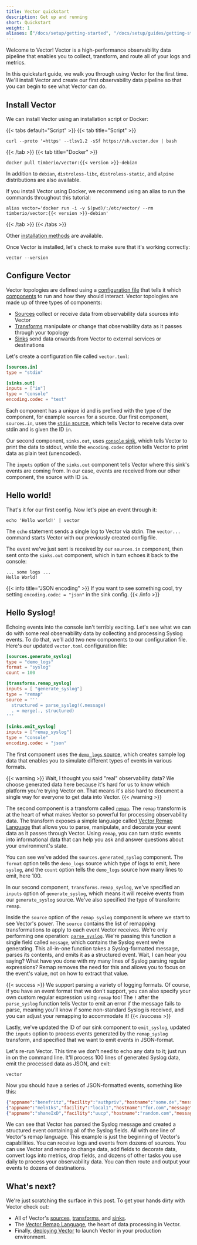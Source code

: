 ```yaml
---
title: Vector quickstart
description: Get up and running
short: Quickstart
weight: 1
aliases: ["/docs/setup/getting-started", "/docs/setup/guides/getting-started"]
---
```


Welcome to Vector! Vector is a high-performance observability data pipeline that enables you to collect, transform, and route all of your logs and metrics.

In this quickstart guide, we walk you through using Vector for the first time. We'll install Vector and create our first observability data pipeline so that you can begin to see what Vector can do.

## Install Vector

We can install Vector using an installation script or Docker:

{{< tabs default="Script" >}}
{{< tab title="Script" >}}

```shell
curl --proto '=https' --tlsv1.2 -sSf https://sh.vector.dev | bash
```

{{< /tab >}}
{{< tab title="Docker" >}}

```shell
docker pull timberio/vector:{{< version >}}-debian
```

In addition to `debian`, `distroless-libc`, `distroless-static`, and `alpine` distributions are also available.

If you install Vector using Docker, we recommend using an alias to run the commands throughout this tutorial:

```shell
alias vector='docker run -i -v $(pwd)/:/etc/vector/ --rm timberio/vector:{{< version >}}-debian'
```

{{< /tab >}}
{{< /tabs >}}

Other [installation methods][install] are available.

Once Vector is installed, let's check to make sure that it's working correctly:

```shell
vector --version
```

## Configure Vector

Vector topologies are defined using a [configuration file][config] that tells it which [components] to run and how they should interact. Vector topologies are made up of three types of components:

* [Sources] collect or receive data from observability data sources into Vector
* [Transforms] manipulate or change that observability data as it passes through your topology
* [Sinks] send data onwards from Vector to external services or destinations

Let's create a configuration file called `vector.toml`:

```toml filename="vector.toml"
[sources.in]
type = "stdin"

[sinks.out]
inputs = ["in"]
type = "console"
encoding.codec = "text"
```

Each component has a unique id and is prefixed with the type of the component, for example `sources` for a source. Our first component, `sources.in`, uses the [`stdin` source][stdin], which tells Vector to receive data over stdin and is given the ID `in`.

Our second component, `sinks.out`, uses [`console` sink][console], which tells Vector to print the data to stdout, while the `encoding.codec` option tells Vector to print data as plain text (unencoded).

The `inputs` option of the `sinks.out` component tells Vector where this sink's events are coming from. In our case, events are received from our other component, the source with ID `in`.

## Hello world!

That's it for our first config. Now let's pipe an event through it:

```shell
echo 'Hello world!' | vector
```

The `echo` statement sends a single log to Vector via stdin. The `vector...` command starts Vector with our previously created config file.

The event we've just sent is received by our `sources.in` component, then sent onto the `sinks.out` component, which in turn echoes it back to the console:

```shell
... some logs ...
Hello World!
```

{{< info title="JSON encoding" >}}
If you want to see something cool, try setting `encoding.codec = "json"` in the sink config.
{{< /info >}}

## Hello Syslog!

Echoing events into the console isn't terribly exciting. Let's see what we can do with some real observability data by collecting and processing Syslog events. To do that, we'll add two new components to our configuration file. Here's our updated `vector.toml` configuration file:

```toml filename="vector.toml"
[sources.generate_syslog]
type = "demo_logs"
format = "syslog"
count = 100

[transforms.remap_syslog]
inputs = [ "generate_syslog"]
type = "remap"
source = '''
  structured = parse_syslog!(.message)
  . = merge(., structured)
'''

[sinks.emit_syslog]
inputs = ["remap_syslog"]
type = "console"
encoding.codec = "json"
```

The first component uses the [`demo_logs` source][demo_logs], which creates sample log data that enables you to simulate different types of events in various formats.

{{< warning >}}
Wait, I thought you said "real" observability data? We choose generated data here because it's hard for us to know which platform you're trying Vector on. That means it's also hard to document a single way for everyone to get data into Vector.
{{< /warning >}}

The second component is a transform called [`remap`][remap]. The `remap` transform is at the heart of what makes Vector so powerful for processing observability data. The transform exposes a simple language called [Vector Remap Language][vrl] that allows you to parse, manipulate, and decorate your event data as it passes through Vector. Using `remap`, you can turn static events into informational
data that can help you ask and answer questions about your environment's state.

You can see we've added the `sources.generated_syslog` component. The `format` option tells the `demo_logs` source which type of logs to emit, here `syslog`, and the `count` option tells the `demo_logs` source how many lines to emit, here 100.

In our second component, `transforms.remap_syslog`, we've specified an `inputs` option of `generate_syslog`, which means it will receive events from our `generate_syslog` source. We've also specified the type of transform: `remap`.

Inside the `source` option of the `remap_syslog` component is where we start to see Vector's power. The `source` contains the list of remapping transformations to apply to each event Vector receives. We're only performing one operation: [`parse_syslog`][parse_syslog]. We're passing this function a single field called `message`, which contains the Syslog event we're generating. This all-in-one function takes a Syslog-formatted message, parses its contents, and emits it as a structured event. Wait, I can hear you saying? What have you done with my many lines of Syslog parsing regular expressions? Remap removes the need for this and allows you to focus on the event's value, not on how to extract that value.

{{< success >}}
We support parsing a variety of logging formats. Of course, if you have an event format that we don't support, you can also specify your own custom regular expression using `remap` too! The `!` after the `parse_syslog` function tells Vector to emit an error if the message fails to parse, meaning you'll know if some non-standard Syslog is received, and you can adjust your remapping to accommodate it!
{{< /success >}}

Lastly, we've updated the ID of our sink component to `emit_syslog`, updated the `inputs` option to process events generated by the `remap_syslog` transform, and specified that we want to emit events in JSON-format.

Let's re-run Vector. This time we don't need to echo any data to it; just run in on the command line. It'll process
100 lines of generated Syslog data, emit the processed data as JSON, and exit:

```shell
vector
```

Now you should have a series of JSON-formatted events, something like this:

```json
{"appname":"benefritz","facility":"authpriv","hostname":"some.de","message":"We're gonna need a bigger boat","msgid":"ID191","procid":9473,"severity":"crit","timestamp":"2021-01-20T19:38:55.329Z"}
{"appname":"meln1ks","facility":"local1","hostname":"for.com","message":"Take a breath, let it go, walk away","msgid":"ID451","procid":484,"severity":"debug","timestamp":"2021-01-20T19:38:55.329Z"}
{"appname":"shaneIxD","facility":"uucp","hostname":"random.com","message":"A bug was encountered but not in Vector, which doesn't have bugs","msgid":"ID428","procid":3093,"severity":"alert","timestamp":"2021-01-20T19:38:55.329Z"}
```

We can see that Vector has parsed the Syslog message and created a structured event containing all of the Syslog fields. All with one line of Vector's remap language. This example is just the beginning of Vector's capabilities. You can receive logs and events from dozens of sources. You can use Vector and remap to change data, add fields to decorate data, convert logs into metrics, drop fields, and dozens of other tasks you use daily to process your observability data. You can then route and output your events to dozens of destinations.

## What's next?

We're just scratching the surface in this post. To get your hands dirty with Vector check out:

* All of Vector's [sources][sources], [transforms][transforms], and [sinks][sinks].
* The [Vector Remap Language][vrl], the heart of data processing in Vector.
* Finally, [deploying Vector][deployment] to launch Vector in your production environment.

[components]: /components
[console]: /docs/reference/configuration/sinks/console
[config]: /docs/reference/configuration
[deployment]: /docs/setup/deployment
[demo_logs]: /docs/reference/configuration/sources/demo_logs
[install]: /docs/setup/installation
[parse_syslog]: /docs/reference/vrl/functions/#parse_syslog
[remap]: /docs/reference/configuration/transforms/remap
[sinks]: /docs/reference/configuration/sinks
[sources]: /docs/reference/configuration/sources
[stdin]: /docs/reference/configuration/sources/stdin
[transforms]: /docs/reference/configuration/transforms
[vrl]: /docs/reference/vrl
